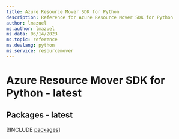 ```yaml
---
title: Azure Resource Mover SDK for Python
description: Reference for Azure Resource Mover SDK for Python
author: lmazuel
ms.author: lmazuel
ms.data: 06/14/2023
ms.topic: reference
ms.devlang: python
ms.service: resourcemover
---
```

# Azure Resource Mover SDK for Python - latest
## Packages - latest
[!INCLUDE [packages](resource-mover-index.md)]